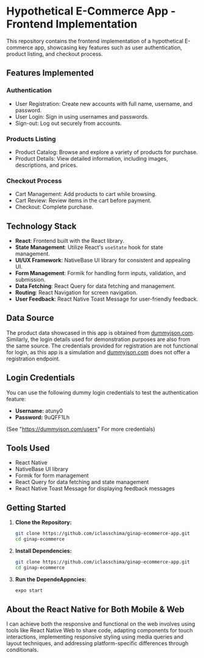 # Hypothetical E-Commerce App - Frontend Implementation

This repository contains the frontend implementation of a hypothetical E-commerce app, showcasing key features such as user authentication, product listing, and checkout process.

## Features Implemented

### Authentication

- User Registration: Create new accounts with full name, username, and password.
- User Login: Sign in using usernames and passwords.
- Sign-out: Log out securely from accounts.

### Products Listing

- Product Catalog: Browse and explore a variety of products for purchase.
- Product Details: View detailed information, including images, descriptions, and prices.

### Checkout Process

- Cart Management: Add products to cart while browsing.
- Cart Review: Review items in the cart before payment.
- Checkout: Complete purchase.

## Technology Stack

- **React**: Frontend built with the React library.
- **State Management**: Utilize React's `useState` hook for state management.
- **UI/UX Framework**: NativeBase UI library for consistent and appealing UI.
- **Form Management**: Formik for handling form inputs, validation, and submission.
- **Data Fetching**: React Query for data fetching and management.
- **Routing**: React Navigation for screen navigation.
- **User Feedback**: React Native Toast Message for user-friendly feedback.

## Data Source

The product data showcased in this app is obtained from [dummyjson.com](https://dummyjson.com/docs). Similarly, the login details used for demonstration purposes are also from the same source. The credentials provided for registration are not functional for login, as this app is a simulation and [dummyjson.com](https://dummyjson.com/docs) does not offer a registration endpoint.

## Login Credentials

You can use the following dummy login credentials to test the authentication feature:

- **Username:** atuny0
- **Password:** 9uQFF1Lh

(See "https://dummyjson.com/users" For more credentials)

## Tools Used

- React Native
- NativeBase UI library
- Formik for form management
- React Query for data fetching and state management
- React Native Toast Message for displaying feedback messages

## Getting Started

1. **Clone the Repository:**

   ```bash
   git clone https://github.com/iclasschima/ginap-ecommerce-app.git
   cd ginap-ecommerce
   ```

2. **Install Dependencies:**

   ```bash
   git clone https://github.com/iclasschima/ginap-ecommerce-app.git
   cd ginap-ecommerce
   ```

3. **Run the DependeAppncies:**

   ```bash
   expo start
   ```

## About the React Native for Both Mobile & Web

I can achieve both the responsive and functional on the web involves using tools like React Native Web to share code, adapting components for touch interactions, implementing responsive styling using media queries and layout techniques, and addressing platform-specific differences through conditionals.

